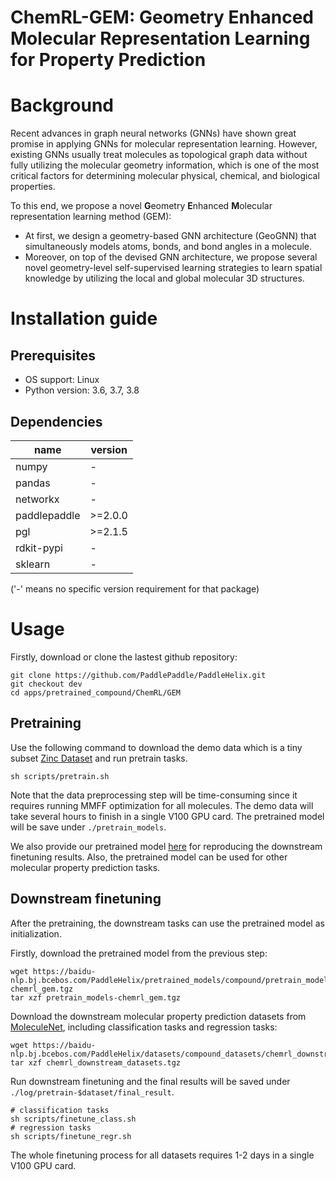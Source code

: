 # ChemRL-GEM: Geometry Enhanced Molecular Representation Learning for Property Prediction

# Background
Recent advances in graph neural networks (GNNs) have shown great promise in applying GNNs for molecular representation learning. However, existing GNNs usually treat molecules as topological graph data without fully utilizing the molecular geometry information, which is one of the most critical factors for determining molecular physical, chemical, and biological properties. 

To this end, we propose a novel **G**eometry **E**nhanced **M**olecular representation learning method (GEM):

* At first, we design a geometry-based GNN architecture (GeoGNN) that simultaneously models atoms, bonds, and bond angles in a molecule. 
* Moreover, on top of the devised GNN architecture, we propose several novel geometry-level self-supervised learning strategies to learn spatial knowledge by utilizing the local and global molecular 3D structures.


# Installation guide
## Prerequisites

* OS support: Linux
* Python version: 3.6, 3.7, 3.8

## Dependencies

| name         | version |
| ------------ | ---- |
| numpy        | - |
| pandas       | - |
| networkx     | - |
| paddlepaddle | \>=2.0.0 |
| pgl          | \>=2.1.5 |
| rdkit-pypi   | - |
| sklearn      | - |

('-' means no specific version requirement for that package)

# Usage

Firstly, download or clone the lastest github repository:

    git clone https://github.com/PaddlePaddle/PaddleHelix.git
    git checkout dev
    cd apps/pretrained_compound/ChemRL/GEM

## Pretraining
Use the following command to download the demo data which is a tiny subset [Zinc Dataset](https://zinc.docking.org/) and run pretrain tasks.

    sh scripts/pretrain.sh

Note that the data preprocessing step will be time-consuming since it requires running MMFF optimization for all molecules. The demo data will take several hours to finish in a single V100 GPU card. The pretrained model will be save under `./pretrain_models`.

We also provide our pretrained model [here](https://baidu-nlp.bj.bcebos.com/PaddleHelix/pretrained_models/compound/pretrain_models-chemrl_gem.tgz) for reproducing the downstream finetuning results. Also, the pretrained model can be used for other molecular property prediction tasks.

## Downstream finetuning
After the pretraining, the downstream tasks can use the pretrained model as initialization. 

Firstly, download the pretrained model from the previous step:

    wget https://baidu-nlp.bj.bcebos.com/PaddleHelix/pretrained_models/compound/pretrain_models-chemrl_gem.tgz
    tar xzf pretrain_models-chemrl_gem.tgz

Download the downstream molecular property prediction datasets from [MoleculeNet](http://moleculenet.ai/), including classification tasks and regression tasks:

    wget https://baidu-nlp.bj.bcebos.com/PaddleHelix/datasets/compound_datasets/chemrl_downstream_datasets.tgz
    tar xzf chemrl_downstream_datasets.tgz
    
Run downstream finetuning and the final results will be saved under `./log/pretrain-$dataset/final_result`. 

    # classification tasks
    sh scripts/finetune_class.sh
    # regression tasks
    sh scripts/finetune_regr.sh

The whole finetuning process for all datasets requires 1-2 days in a single V100 GPU card.

